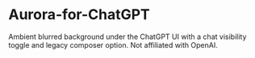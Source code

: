 # Aurora-for-ChatGPT
Ambient blurred background under the ChatGPT UI with a chat visibility toggle and legacy composer option. Not affiliated with OpenAI.
